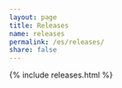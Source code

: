 ```yaml
---
layout: page
title: Releases
name: releases
permalink: /es/releases/
share: false
---
```


{% include releases.html %}
